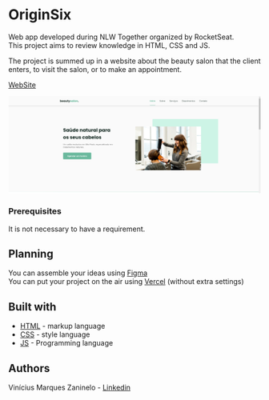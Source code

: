 # OriginSix

Web app developed during NLW Together organized by RocketSeat.<br />
This project aims to review knowledge in HTML, CSS and JS.

The project is summed up in a website about the beauty salon that the client enters, to visit the salon, or to make an appointment.

[WebSite](https://origin-six-azure.vercel.app/)

![Preview](https://github.com/viniciusmarquezaninelo/OriginSix/blob/main/imagemreadme.png)


### Prerequisites
It is not necessary to have a requirement.

## Planning 
You can assemble your ideas using [Figma](https://www.figma.com/) <br>
You can put your project on the air using [Vercel](https://vercel.com/login) (without extra settings)

## Built with 
- [HTML](https://developer.mozilla.org/pt-BR/docs/Web/HTML) - markup language
- [CSS](https://developer.mozilla.org/pt-BR/docs/Web/CSS) - style language
- [JS](https://www.javascript.com/) - Programming language

## Authors 
Vinícius Marques Zaninelo - [Linkedin](https://www.linkedin.com/in/vin%C3%ADciuszaninelo/)


